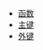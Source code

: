 * [函数](https://weread.qq.com/web/reader/bd032100721bc56bbd056ffk16732dc0161679091c5aeb1)
* [主键](https://weread.qq.com/web/reader/bd032100721bc56bbd056ffk16732dc0161679091c5aeb1)
* [外键](https://weread.qq.com/web/reader/bd032100721bc56bbd056ffk16732dc0161679091c5aeb1)
